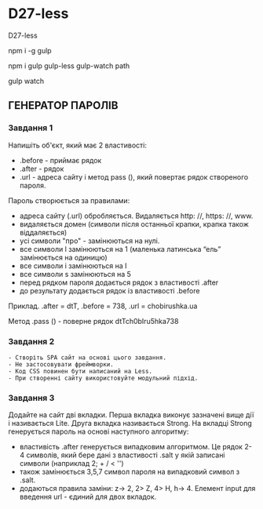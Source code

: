 # D27-less

D27-less

npm i -g gulp

npm i gulp gulp-less gulp-watch path

gulp watch

## ГЕНЕРАТОР ПАРОЛІВ
### Завдання 1
Напишіть об'єкт, який має 2 властивості:
- .before - приймає рядок
- .after - рядок
- .url - адреса сайту
і метод pass (), який повертає рядок створеного пароля.

Пароль створюється за правилами:

- адреса сайту (.url) обробляється. Видаляється http: //, https: //, www.
- видаляється домен (символи після останньої крапки, крапка також
віддаляється)
- усі символи "про" - замінюються на нулі.
- все символи l замінюються на 1 (маленька латинська “ель”
замінюється на одиницю)
- все символи i замінюються на I
- все символи s замінюються на 5
- перед рядком пароля додається рядок з властивості .after
- до результату додається рядок із властивості .before

Приклад. .after = dtT, .before = 738, .url = chobirushka.ua

Метод .pass () - поверне рядок dtTch0bIru5hka738

### Завдання 2
    - Створіть SPA сайт на основі цього завдання.
    - Не застосовувати фреймворки.
    - Код CSS повинен бути написаний на Less.
    - При створенні сайту використовуйте модульний підхід.
### Завдання 3
Додайте на сайт дві вкладки. Перша вкладка виконує зазначені вище дії і
називається Lite. Друга вкладка називається Strong. На вкладці Strong
генерується пароль на основі наступного алгоритму:
- властивість .after генерується випадковим алгоритмом. Це рядок 2-4
символів, який бере дані з властивості .salt у якій записані символи
(наприклад 2; + / < '\')
- також замінюється 3,5,7 символ пароля на випадковий символ з .salt.
- додаються правила заміни: z-> 2, 2> Z, 4> H, h-> 4.
Елемент input для введення url - єдиний для двох вкладок.